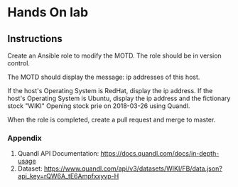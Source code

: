 # Hands On lab

## Instructions
Create an Ansible role to modify the MOTD. The role should be in version control.

The MOTD should display the message: ip addresses of this host.

If the host's Operating System is RedHat, display the ip address.
If the host's Operating System is Ubuntu, display the ip address and the fictionary stock "WIKI" Opening stock prie on 2018-03-26 using Quandl.

When the role is completed, create a pull request and merge to master.

### Appendix
1. Quandl API Documentation: https://docs.quandl.com/docs/in-depth-usage
2. Dataset: https://www.quandl.com/api/v3/datasets/WIKI/FB/data.json?api_key=rQW6A_tE6Ampfxxyvp-H
